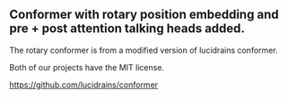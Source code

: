 ## Conformer with rotary position embedding and pre + post attention talking heads added.

The rotary conformer is from a modified version of lucidrains conformer.

Both of our projects have the MIT license.

https://github.com/lucidrains/conformer
